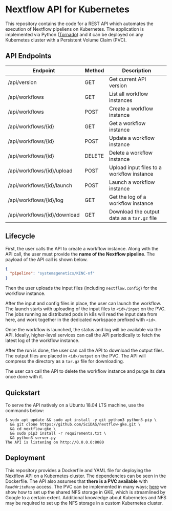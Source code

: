 # Nextflow API for Kubernetes

This repository contains the code for a REST API which automates the execution of Nextflow pipeliens on Kubernetes. The application is implemented via Python ([Tornado](https://www.tornadoweb.org/en/stable/)) and it can be deployed on any Kubernetes cluster with a Persistent Volume Claim (PVC).

## API Endpoints

| Endpoint                     | Method | Description                                 |
|------------------------------|--------|---------------------------------------------|
| /api/version                 | GET    | Get current API version                     |
| /api/workflows               | GET    | List all workflow instances                 |
| /api/workflows               | POST   | Create a workflow instance                  |
| /api/workflows/{id}          | GET    | Get a workflow instance                     |
| /api/workflows/{id}          | POST   | Update a workflow instance                  |
| /api/workflows/{id}          | DELETE | Delete a workflow instance                  |
| /api/workflows/{id}/upload   | POST   | Upload input files to a workflow instance   |
| /api/workflows/{id}/launch   | POST   | Launch a workflow instance                  |
| /api/workflows/{id}/log      | GET    | Get the log of a workflow instance          |
| /api/workflows/{id}/download | GET    | Download the output data as a `tar.gz` file |

## Lifecycle

First, the user calls the API to create a workflow instance. Along with the API call, the user must provide the __name of the Nextflow pipeline__. The payload of the API call is shown below.

```json
{
  "pipeline": "systemsgenetics/KINC-nf"
}
```

Then the user uploads the input files (including `nextflow.config`) for the workflow instance.

After the input and config files in place, the user can launch the workflow. The launch starts with uploading of the input files to `<id>/input` on the PVC. The jobs running as distributed pods in k8s will read the input data from here, and work together in the dedicated workspace prefixed with `<id>`.

Once the workflow is launched, the status and log will be available via the API. Ideally, higher-level services can call the API periodically to fetch the latest log of the workflow instance.

After the run is done, the user can call the API to download the output files. The output files are placed in `<id>/output` on the PVC. The API will compress the directory as a `tar.gz` file for downloading.

The user can call the API to delete the workflow instance and purge its data once done with it.

## Quickstart

To serve the API natively on a Ubuntu 18.04 LTS machine, use the commands below:

```console
$ sudo apt update && sudo apt install -y git python3 python3-pip \
  && git clone https://github.com/SciDAS/nextflow-gke.git \
  && cd nextflow-gke \
  && sudo pip3 install -r requirements.txt \
  && python3 server.py
The API is listening on http://0.0.0.0:8080
```

## Deployment

This repository provides a Dockerfile and YAML file for deploying the Nextflow API on a Kubernetes cluster. The dependencies can be seen in the Dockerfile. The API also assumes that __there is a PVC available__ with `ReadWriteMany` access. The PVC can be implemented in many ways; [here](deploy/README.md) we show how to set up the shared NFS storage in GKE, which is streamlined by Google to a certain extent. Additional knowledge about Kubernetes and NFS may be required to set up the NFS storage in a custom Kubernetes cluster.
